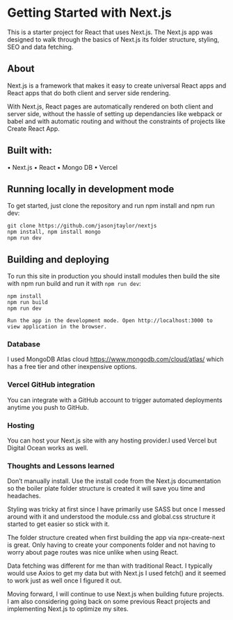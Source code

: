 # Getting Started with Next.js

This is a starter project for React that uses Next.js. The Next.js app was designed to walk through the basics of Next.js its folder structure, styling, SEO and data fetching.

## About 

Next.js is a framework that makes it easy to create universal React apps and React apps that do both client and server side rendering.

With Next.js, React pages are automatically rendered on both client and server side, without the hassle of setting up dependancies like webpack or babel and with automatic routing and without the constraints of projects like Create React App. 

## Built with:

• Next.js
• React
• Mongo DB
• Vercel

## Running locally in development mode

To get started, just clone the repository and run npm install and npm run dev:

    git clone https://github.com/jasonjtaylor/nextjs
    npm install, npm install mongo
    npm run dev

## Building and deploying

To run this site in production you should install modules then build the site with npm run build and run it with `npm run dev`:

    npm install
    npm run build
    npm run dev
    
    Run the app in the development mode. Open http://localhost:3000 to view application in the browser.

### Database 

I used MongoDB Atlas cloud https://www.mongodb.com/cloud/atlas/ which has a free tier and other inexpensive options.

### Vercel GitHub integration

You can integrate with a GitHub account to trigger automated deployments anytime you push to GitHub. 

### Hosting

You can host your Next.js site with any hosting provider.I used Vercel but Digital Ocean works as well.


### Thoughts and Lessons learned

Don’t manually install. Use the install code from the Next.js documentation so the boiler plate folder structure is created it will save you time and headaches.

Styling was tricky at first since I have primarily use SASS but once I messed around with it and understood the module.css and global.css structure it started to get easier so stick with it.

The folder structure created when first building the app via npx-create-next is great. Only having to create your components folder and not having to worry about page routes was nice unlike when using React.

Data fetching was different for me than with traditional React. I typically would use Axios to get my data but with Next.js I used fetch() and it seemed to work just as well once I figured it out.

Moving forward, I will continue to use Next.js when building future projects. I am also considering going back on some previous React projects and implementing Next.js to optimize my sites.
